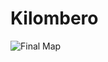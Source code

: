 # Kilombero
![Final Map](https://github.com/GeraldMafuru/Serengeti/assets/153709884/e618b2cc-a6af-4a43-aacc-27b26f7ce218)
